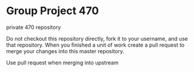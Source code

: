 Group Project 470
=================

private 470 repository

Do not checkout this repository directly, fork it to your username, and use that repository.
When you finished a unit of work create a pull request to merge your changes into this master repository.

Use pull request when merging into upstream
